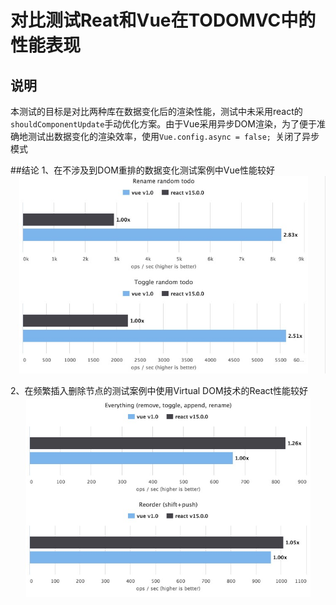 # 对比测试Reat和Vue在TODOMVC中的性能表现


## 说明 
本测试的目标是对比两种库在数据变化后的渲染性能，测试中未采用react的`shouldComponentUpdate`手动优化方案。由于Vue采用异步DOM渲染，为了便于准确地测试出数据变化的渲染效率，使用`Vue.config.async = false; `关闭了异步模式

##结论
1、在不涉及到DOM重排的数据变化测试案例中Vue性能较好
![image](results.png)

2、在频繁插入删除节点的测试案例中使用Virtual DOM技术的React性能较好
![image](results2.png)
